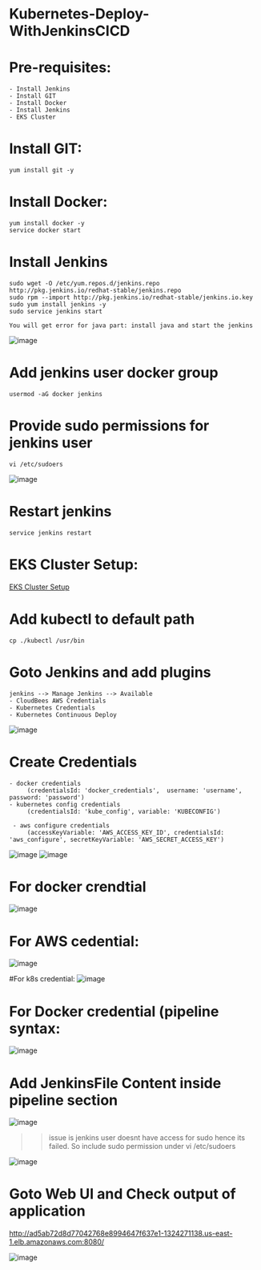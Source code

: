 # Kubernetes-Deploy-WithJenkinsCICD

# Pre-requisites:
    - Install Jenkins
    - Install GIT
    - Install Docker
    - Install Jenkins
    - EKS Cluster
# Install GIT:
    yum install git -y
# Install Docker:
    yum install docker -y
    service docker start
# Install Jenkins
    sudo wget -O /etc/yum.repos.d/jenkins.repo http://pkg.jenkins.io/redhat-stable/jenkins.repo
    sudo rpm --import http://pkg.jenkins.io/redhat-stable/jenkins.io.key
    sudo yum install jenkins -y
    sudo service jenkins start
    
    You will get error for java part: install java and start the jenkins
    
![image](https://user-images.githubusercontent.com/54719289/117429679-30a68b00-af1f-11eb-9944-5a93e958f9c1.png)

    
# Add jenkins user docker group
    usermod -aG docker jenkins
# Provide sudo permissions for jenkins user
    vi /etc/sudoers
  ![image](https://user-images.githubusercontent.com/58024415/96357945-9a944a00-111f-11eb-8a33-e4d1980c4609.png)
# Restart jenkins
    service jenkins restart
# EKS Cluster Setup:
  [EKS Cluster Setup](https://github.com/Naresh240/eks-cluster-setup/blob/main/README.md)
# Add kubectl to default path
    cp ./kubectl /usr/bin
# Goto Jenkins and add plugins
    jenkins --> Manage Jenkins --> Available
    - CloudBees AWS Credentials
    - Kubernetes Credentials
    - Kubernetes Continuous Deploy


![image](https://user-images.githubusercontent.com/54719289/117446258-b6343600-af33-11eb-85a7-fa709814f1d9.png)

# Create Credentials
    - docker credentials
         (credentialsId: 'docker_credentials',  username: 'username', password: 'password')
    - kubernetes config credentials
         (credentialsId: 'kube_config', variable: 'KUBECONFIG')
         
     - aws configure credentials
         (accessKeyVariable: 'AWS_ACCESS_KEY_ID', credentialsId: 'aws_configure', secretKeyVariable: 'AWS_SECRET_ACCESS_KEY')

![image](https://user-images.githubusercontent.com/54719289/117446636-41adc700-af34-11eb-90ed-37a7d3be02ea.png)
![image](https://user-images.githubusercontent.com/54719289/117446769-7ae63700-af34-11eb-8b2e-e03cf7d7c643.png)

# For docker crendtial
![image](https://user-images.githubusercontent.com/54719289/117446793-85a0cc00-af34-11eb-8973-fa7742ba42e8.png)

# For AWS cedential:
![image](https://user-images.githubusercontent.com/54719289/117468158-4ed6b000-af4c-11eb-8cac-764ac2fc6478.png)

#For k8s credential:
![image](https://user-images.githubusercontent.com/54719289/117468050-35356880-af4c-11eb-8d06-927b1456039a.png)


# For Docker credential (pipeline syntax:

![image](https://user-images.githubusercontent.com/54719289/117449444-e54ca680-af37-11eb-9e03-4de3b08cd466.png)


# Add JenkinsFile Content inside pipeline section
  
  ![image](https://user-images.githubusercontent.com/54719289/117472965-5ea4c300-af51-11eb-8d9e-47888e2142af.png)

  >> issue is jenkins user doesnt have access for sudo hence its failed.
  >> So include sudo permission under  vi /etc/sudoers
  
  
  ![image](https://user-images.githubusercontent.com/58024415/96358243-ae8d7b00-1122-11eb-89ef-f68a7bee8273.png)
  
  
  
# Goto Web UI and Check output of application
   http://ad5ab72d8d77042768e8994647f637e1-1324271138.us-east-1.elb.amazonaws.com:8080/
   
  ![image](https://user-images.githubusercontent.com/58024415/96358112-2f4b7780-1121-11eb-9825-0a9ab99659c1.png)
